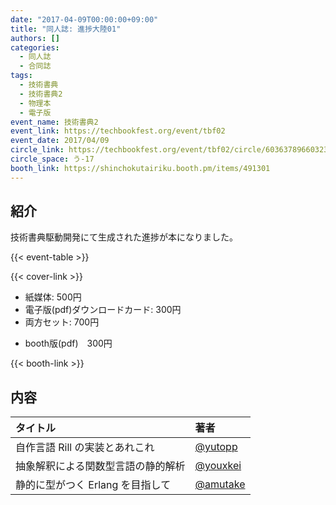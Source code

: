 ```yaml
---
date: "2017-04-09T00:00:00+09:00"
title: "同人誌: 進捗大陸01"
authors: []
categories:
  - 同人誌
  - 合同誌
tags:
  - 技術書典
  - 技術書典2
  - 物理本
  - 電子版
event_name: 技術書典2
event_link: https://techbookfest.org/event/tbf02
event_date: 2017/04/09
circle_link: https://techbookfest.org/event/tbf02/circle/6036378966032384
circle_space: う-17
booth_link: https://shinchokutairiku.booth.pm/items/491301
---
```


## 紹介

技術書典駆動開発にて生成された進捗が本になりました。

{{< event-table >}}

<div class="book-wrapper">
    <div class="cover">
        {{< cover-link >}}
    </div>
    <div class="text">
        <ul>
            <li>紙媒体: 500円</li>
            <li>電子版(pdf)ダウンロードカード: 300円</li>
            <li>両方セット: 700円</li>
        </ul>
        <ul>
            <li>booth版(pdf) 300円</li>
        </ul>
        {{< booth-link >}}
    </div>
</div>

## 内容

|タイトル|著者|
|:-|:-|
|自作言語 Rill の実装とあれこれ|[@yutopp](https://github.com/yutopp)|
|抽象解釈による関数型言語の静的解析|[@youxkei](https://github.com/youxkei)|
|静的に型がつく Erlang を目指して|[@amutake](https://github.com/amutake)|
